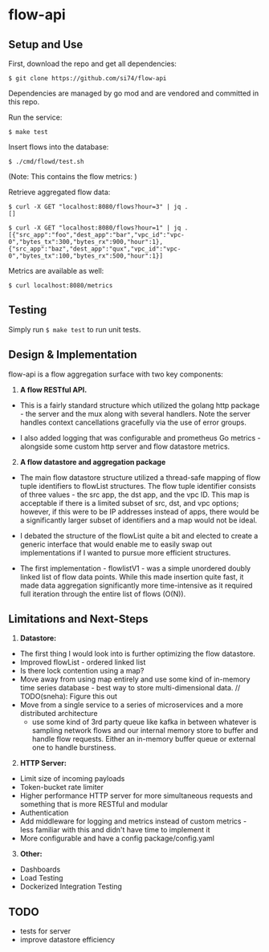 # flow-api

## Setup and Use

First, download the repo and get all dependencies:

`$ git clone https://github.com/si74/flow-api`

Dependencies are managed by go mod and are vendored and committed in this repo. 

Run the service: 

`$ make test`

Insert flows into the database: 

`$ ./cmd/flowd/test.sh`

(Note: This contains the flow metrics: )

Retrieve aggregated flow data: 

```
$ curl -X GET "localhost:8080/flows?hour=3" | jq .
[]

$ curl -X GET "localhost:8080/flows?hour=1" | jq .
[{"src_app":"foo","dest_app":"bar","vpc_id":"vpc-0","bytes_tx":300,"bytes_rx":900,"hour":1},{"src_app":"baz","dest_app":"qux","vpc_id":"vpc-0","bytes_tx":100,"bytes_rx":500,"hour":1}]
```

Metrics are available as well: 

`$ curl localhost:8080/metrics`

## Testing 

Simply run `$ make test` to run unit tests. 

## Design & Implementation 

flow-api is a flow aggregation surface with two key components: 

1. <b>A flow RESTful API.</b>
  - This is a fairly standard structure which utilized the golang http package - the server and the mux along with several handlers. Note the server handles context cancellations gracefully via the use of error groups. 

  - I also added logging that was configurable and prometheus Go metrics - alongside some custom http server and flow datastore metrics. 

2. <b>A flow datastore and aggregation package</b>

  - The main flow datastore structure utilized a thread-safe mapping of flow tuple identifiers to flowList structures. The flow tuple identifier consists of three values - the src app, the dst app, and the vpc ID. This map is acceptable if there is a limited subset of src, dst, and vpc options; however, if this were to be IP addresses instead of apps, there would be a significantly larger subset of identifiers and a map would not be ideal. 

  - I debated the structure of the flowList quite a bit and elected to create a generic interface that would enable me to easily swap out implementations if I wanted to pursue more efficient structures. 

  - The first implementation - flowlistV1 - was a simple unordered doubly linked list of flow data points. While this made insertion quite fast, it made data aggregation significantly more time-intensive as it required full iteration through the entire list of flows (O(N)). 

## Limitations and Next-Steps 

1. <b>Datastore:</b>
  - The first thing I would look into is further optimizing the flow datastore. 
  - Improved flowList - ordered linked list 
  - Is there lock contention using a map? 
  - Move away from using map entirely and use some kind of in-memory time series database - best way to store multi-dimensional data. 
// TODO(sneha): Figure this out
  - Move from a single service to a series of microservices and a more distributed architecture 
    - use some kind of 3rd party queue like kafka in between whatever is sampling network flows and our internal memory store to buffer and handle flow requests. Either an in-memory buffer queue or external one to handle burstiness.

2. <b>HTTP Server:</b>
  - Limit size of incoming payloads
  - Token-bucket rate limiter 
  - Higher performance HTTP server for more simultaneous requests and something that is more RESTful and modular 
  - Authentication 
  - Add middleware for logging and metrics instead of custom metrics - less familiar with this and didn't have time to implement it 
  - More configurable and have a config package/config.yaml 

3. <b>Other:</b> 
  - Dashboards 
  - Load Testing
  - Dockerized Integration Testing 

## TODO

- tests for server 
- improve datastore efficiency 
